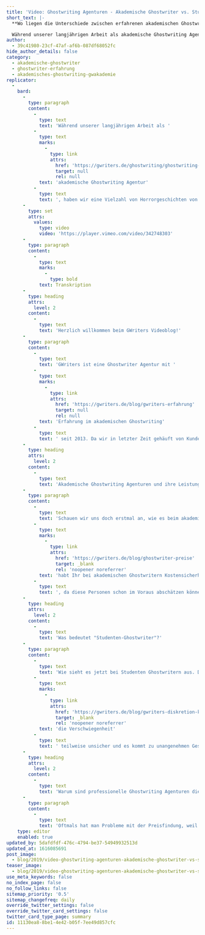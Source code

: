 ```yaml
---
title: 'Video: Ghostwriting Agenturen - Akademische Ghostwriter vs. Studenten-Ghostwriter'
short_text: |-
  **Wo liegen die Unterschiede zwischen erfahrenen akademischen Ghostwriting Agenturen und Studenten-Ghostwritern? Wer schreibt die besseren Arbeiten?**

  Während unserer langjährigen Arbeit als akademische Ghostwriting Agentur, haben wir eine Vielzahl von Horrorgeschichten von Kunden gehört, die vor ihrem Projekt bei GWriters von anderen Ghostwriting Agenturen mit Studenten-Ghostwritern enttäuscht wurden. Daher möchten...
author:
  - 39c41980-23cf-47af-af6b-087df68052fc
hide_author_details: false
category:
  - akademische-ghostwriter
  - ghostwriter-erfahrung
  - akademisches-ghostwriting-gwakademie
replicator:
  -
    bard:
      -
        type: paragraph
        content:
          -
            type: text
            text: 'Während unserer langjährigen Arbeit als '
          -
            type: text
            marks:
              -
                type: link
                attrs:
                  href: 'https://gwriters.de/ghostwriting/ghostwriting-agentur'
                  target: null
                  rel: null
            text: 'akademische Ghostwriting Agentur'
          -
            type: text
            text: ', haben wir eine Vielzahl von Horrorgeschichten von Kunden gehört, die vor ihrem Projekt bei GWriters von anderen Ghostwriting Agenturen mit Studenten-Ghostwritern enttäuscht wurden. Daher möchten wir in unserem neuesten Videobeitrag einen Vergleich zwischen professionellen Ghostwriter und Studenten-Ghostwriter ziehen und euch die Vorteile des akademischen Ghostwritings von echten Experten präsentieren.'
      -
        type: set
        attrs:
          values:
            type: video
            video: 'https://player.vimeo.com/video/342748303'
      -
        type: paragraph
        content:
          -
            type: text
            marks:
              -
                type: bold
            text: Transkription
      -
        type: heading
        attrs:
          level: 2
        content:
          -
            type: text
            text: 'Herzlich willkommen beim GWriters Videoblog!'
      -
        type: paragraph
        content:
          -
            type: text
            text: 'GWriters ist eine Ghostwriter Agentur mit '
          -
            type: text
            marks:
              -
                type: link
                attrs:
                  href: 'https://gwriters.de/blog/gwriters-erfahrung'
                  target: null
                  rel: null
            text: 'Erfahrung im akademischen Ghostwriting'
          -
            type: text
            text: ' seit 2013. Da wir in letzter Zeit gehäuft von Kunden mitbekommen, dass diese im Voraus schon schlechte Erfahrungen gesammelt haben mit Studenten-Ghostwritern, möchten wir Euch heute einmal etwas sensibilisieren auf dieses Thema und stellen Euch den Unterschied vor zwischen Experten und Studenten im Ghostwriting. Dementsprechend trägt unser heutiges Thema den Titel "Ghostwriting Agenturen - Akademische Ghostwriter vs. Studenten-Ghostwriter".'
      -
        type: heading
        attrs:
          level: 2
        content:
          -
            type: text
            text: 'Akademische Ghostwriting Agenturen und ihre Leistungen'
      -
        type: paragraph
        content:
          -
            type: text
            text: 'Schauen wir uns doch erstmal an, wie es beim akademischen Ghostwritern mit entsprechenden Experten aussieht. Wir haben hier erfahrene Ghostwriter, welche den aktuellen Forschungsstand kennen und dementsprechend auch eine qualitativ hochwertige Arbeit abliefern können; welche sich schnell einarbeiten können, wenn Sie zum Beispiel eine Mustervorlage für eine Masterarbeit schreiben lassen, dann brauchen diese Ghostwriter nicht noch wochenlang, um sich vorzubereiten, um Literatur zu wälzen und so weiter, weil sie entsprechende Literatur aus diesem Fachbereich bereits schon zur Hand haben oder wenigstens direkt wissen, wonach sie suchen müssen. Weiterhin wird die Anonymität bei professionellen Agenturen gewährleistet und professionelle akademische Ghostwriter sind in der Regel an einer langfristigen Arbeit mit diesen Agenturen interessiert, haben dementsprechend auch ein etwas verlässlicheres Ranking innerhalb dieser Agentur und können gezielter den entsprechenden Aufträgen zugeordnet werden. Weiterhin '
          -
            type: text
            marks:
              -
                type: link
                attrs:
                  href: 'https://gwriters.de/blog/ghostwriter-preise'
                  target: _blank
                  rel: 'noopener noreferrer'
            text: 'habt Ihr bei akademischen Ghostwritern Kostensicherheit'
          -
            type: text
            text: ', da diese Personen schon im Voraus abschätzen können, was der Aufwand sein wird und somit im Voraus auch einen Preis geben können, der dann im Nachhinein nicht noch mal angehoben wird, sondern den tatsächlichen Arbeitsaufwand auch abdeckt. Weiterhin habt Ihr mit erfahrenen Ghostwritern eben durch diese Erfahrung und Ethik auch eine entsprechende Sicherheit.'
      -
        type: heading
        attrs:
          level: 2
        content:
          -
            type: text
            text: 'Was bedeutet "Studenten-Ghostwriter"?'
      -
        type: paragraph
        content:
          -
            type: text
            text: 'Wie sieht es jetzt bei Studenten Ghostwritern aus. Das muss natürlich nicht alle betreffen, allerdings ist das die Erfahrung, die wir gemacht haben aus den Kundenrückmeldungen von den Kunden, die leider vorher mit Studenten Ghostwritern zu tun hatten. Hier haben diese Personen, diese Ghostwriter, meistens ein geringeres Fachwissen. Es gibt wenig bis keine Erfahrung mit mit der Empirie und mit dem wissenschaftlichen Schreibstil. Sie sind neu im Ghostwriter Job und wollen sich nur schnell irgendwas dazu verdienen, da ist die Qualität manchmal leider nicht so wichtig. Weiterhin haben diese Ghostwriter eine aufwändigere Einarbeitung, d. h., dass gerade bei kürzeren Bearbeitungszeiten, die von den Kunden gegeben werden, die Qualität massiv darunter leidet, was natürlich dann nach hinten heraus entweder keine Zeit mehr lässt oder die Einarbeitung, was Literaturrecherche, Vorbereitung und Aufbau der ganzen Arbeit angeht ja schon fast schlampig gemacht wird. Weiterhin ist '
          -
            type: text
            marks:
              -
                type: link
                attrs:
                  href: 'https://gwriters.de/blog/gwriters-diskretion-kunden'
                  target: _blank
                  rel: 'noopener noreferrer'
            text: 'die Verschwiegenheit'
          -
            type: text
            text: ' teilweise unsicher und es kommt zu unangenehmen Geschichten. Es ist wie gesagt ein kurzzeitiger Zuverdienst für die meisten Studenten Ghostwriter und es gibt kein etabliertes Ranking, welches über diese Ghostwriter getrackt wird, weil einfach auch noch keine anderen Aufträge da waren, die bearbeitet wurden.'
      -
        type: heading
        attrs:
          level: 2
        content:
          -
            type: text
            text: 'Warum sind professionelle Ghostwriting Agenturen die bessere Wahl?'
      -
        type: paragraph
        content:
          -
            type: text
            text: 'Oftmals hat man Probleme mit der Preisfindung, weil die Studenten Ghostwriter eine falsche Einschätzung von dem Aufwand geben einfach, weil auch hier die Erfahrung noch etwas fehlt. Dann werden teilweise im Nachhinein Preise angehoben. Es wird gefordert, dass noch mehr Geld überwiesen wird für eine Leistung, die eigentlich schon im Voraus besprochen wurde. Das ist natürlich auch eine sehr, sehr unangenehme Situation für beide Seiten. Weiterhin gibt es das Risiko wegen der angesprochenen Unerfahrenheit und wegen der Nachlässigkeit, die wir leider feststellen mussten, gerade wenn wir diese Arbeiten dann zu Gesicht bekommen, die uns dann die Kunden mitbringen. Ich hoffe, ich konnte Euch etwas für dieses Thema sensibilisieren und hoffe, dass ich Euch dazu bewege in Zukunft auch darauf zu achten wirklich nur mit akademischen Ghostwritern, mit Experten zusammenzuarbeiten. Der Slogan "Studenten helfen Studenten" mag zwar nobel klingen, aber leider führte er nicht zu der gewünschten Qualität, die Ihr als Kunde von uns und von anderen Ghostwritern erwartet.'
    type: editor
    enabled: true
updated_by: 5dafdfdf-476c-4794-be37-54949932513d
updated_at: 1616085691
post_image:
  - blog/2019/video-ghostwriting-agenturen-akademische-ghostwriter-vs-studenten-ghostwriter/Ghostwriting_Agenturen-Akademische_Ghostwriter_vs_Studenten-Ghostwriter.png
teaser_image:
  - blog/2019/video-ghostwriting-agenturen-akademische-ghostwriter-vs-studenten-ghostwriter/Ghostwriting_Agenturen-Akademische_Ghostwriter_vs_Studenten-Ghostwriter.png
use_meta_keywords: false
no_index_page: false
no_follow_links: false
sitemap_priority: '0.5'
sitemap_changefreq: daily
override_twitter_settings: false
override_twitter_card_settings: false
twitter_card_type_page: summary
id: 11130ea8-8be1-4e42-b05f-7ee49d857cfc
---
```

